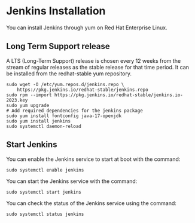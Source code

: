 # Jenkins Installation

You can install Jenkins through yum on Red Hat Enterprise Linux.

## Long Term Support release

A LTS (Long-Term Support) release is chosen every 12 weeks from the stream of regular releases as the stable release for that time period. It can be installed from the redhat-stable yum repository.

```
sudo wget -O /etc/yum.repos.d/jenkins.repo \
    https://pkg.jenkins.io/redhat-stable/jenkins.repo
sudo rpm --import https://pkg.jenkins.io/redhat-stable/jenkins.io-2023.key
sudo yum upgrade
# Add required dependencies for the jenkins package
sudo yum install fontconfig java-17-openjdk
sudo yum install jenkins
sudo systemctl daemon-reload
```

##  Start Jenkins
You can enable the Jenkins service to start at boot with the command:
```
sudo systemctl enable jenkins
```
You can start the Jenkins service with the command:
```
sudo systemctl start jenkins
```
You can check the status of the Jenkins service using the command:
```
sudo systemctl status jenkins
```
